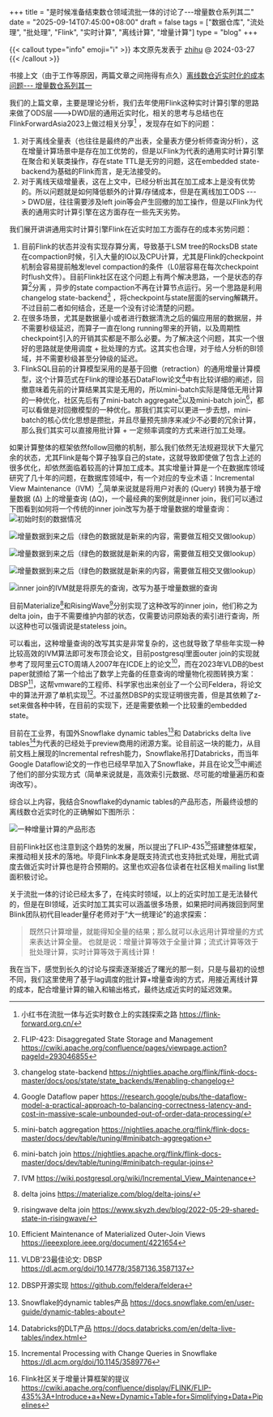 +++
title = "是时候准备结束数仓领域流批一体的讨论了---增量数仓系列其二"
date = "2025-09-14T07:45:00+08:00"
draft = false
tags = ["数据仓库", "流处理", "批处理", "Flink", "实时计算", "离线计算", "增量计算"]
type = "blog"
+++

{{< callout type="info" emoji="ℹ️" >}}
  本文原先发表于 [zhihu](https://zhuanlan.zhihu.com/p/688990525) @ 2024-03-27
{{< /callout >}}

书接上文（由于工作等原因，两篇文章之间拖得有点久）[离线数仓近实时化的成本问题--- 增量数仓系列其一](../incremental-computations-part-I)
<!--more-->

我们的上篇文章，主要是理论分析，我们去年使用Flink这种实时计算引擎的思路来做了ODS层--->DWD层的通用近实时化，相关的思考与总结也在FlinkForwardAsia2023上做过相关分享[^1] ，发现存在如下的问题：

1. 对于离线全量表（也往往是最终的产出表，全量表方便分析师查询分析），这在增量计算场景中是存在加工优势的，但是以Flink为代表的通用实时计算引擎在聚合和关联类操作，存在state TTL是无穷的问题，这在embedded state-backend为基础的Flink而言，是无法接受的。
2. 对于离线天级增量表，这在上文中，已经分析出其在加工成本上是没有优势的。所以问题就是如何降低额外的计算/存储成本，但是在离线加工ODS ---> DWD层，往往需要涉及left join等会产生回撤的加工操作，但是以Flink为代表的通用实时计算引擎在这方面存在一些先天劣势。

我们展开讲讲通用实时计算引擎Flink在近实时加工方面存在的成本劣势问题：

1. 目前Flink的状态并没有实现存算分离，导致基于LSM tree的RocksDB state在compaction时候，引入大量的IO以及CPU计算，尤其是Flink的checkpoint机制会容易提前触发level compaction的条件（L0层容易在每次checkpoint时flush文件）。目前Flink社区在这个问题上有两个解决思路，一个是状态的存算[^2]分离 ，异步的state compaction不再在计算节点运行。另一个思路是利用changelog state-backend[^3] ，将checkpoint与state层面的serving解耦开。不过目前二者如何结合，还是一个没有讨论清楚的问题。
2. 在很多场景，尤其是数据量小或者进行数据清洗之后的偏应用层的数据层，并不需要秒级延迟，而算子一直在long running带来的开销，以及周期性checkpoint引入的开销其实都是不那么必要。为了解决这个问题，其实一个很好的思路就是使用调度 + 批处理的方式。这其实也合理，对于给人分析的BI领域，并不需要秒级甚至分钟级的延迟。
3. FlinkSQL目前的计算模型采用的是基于回撤（retraction）的通用增量计算模型，这个计算范式在Flink的理论基石DataFlow论文[^4]中有比较详细的阐述，回撤意味着先前的计算结果其实是无用的，所以mini-batch实际是降低无用计算的一种优化，社区先后有了mini-batch aggregate[^5]以及mini-batch join[^6]，都可以看做是对回撤模型的一种优化。那我们其实可以更进一步去想，mini-batch的核心优化思想是攒批，并且尽量预先排序来减少不必要的冗余计算，那么我们其实可以直接用批计算 + 一定频率调度的方式来进行加工处理。

如果计算整体的框架依然follow回撤的机制，那么我们依然无法规避现状下大量冗余的状态，尤其Flink是每个算子独享自己的state，这就导致即使做了包含上述的很多优化，却依然面临着较高的计算加工成本。其实增量计算是一个在数据库领域研究了几十年的问题，在数据库领域中，有一个对应的专业术语：Incremental View Maintenance（IVM）[^7],简单来说就是将用户对表的 \(Query\) 转换为基于增量数据 \(Δ\) 上的增量查询 \(ΔQ\)，一个最经典的案例就是inner join，我们可以通过下图看到如何将一个传统的inner join改写为基于增量数据的增量查询：
![初始时刻的数据情况](images/2025-09-14-15-51-18.png)

![增量数据到来之后（绿色的数据就是新来的内容，需要做互相交叉做lookup）](images/2025-09-14-15-51-38.png)

![增量数据到来之后（绿色的数据就是新来的内容，需要做互相交叉做lookup）](images/2025-09-14-15-52-05.png)

![增量数据到来之后（绿色的数据就是新来的内容，需要做互相交叉做lookup）](images/2025-09-14-15-52-36.png)

![inner join的IVM就是将原先的查询，改写为基于增量数据的查询](images/2025-09-14-15-52-50.png)

目前Materialize[^8]和RisingWave[^9]分别实现了这种改写的inner join，他们称之为delta join，由于不需要维护内部的状态，仅需要访问原始表的索引进行查询，所以这种也可以强调说是stateless join。

可以看出，这种增量查询的改写其实是非常复杂的，这也就导致了早些年实现一种比较高效的IVM算法即可发布顶会论文，目前postgresql里面outer join的实现就参考了现阿里云CTO周靖人2007年在ICDE上的论文[^10]，而在2023年VLDB的best paper就颁给了第一个给出了数学上完备的任意查询的增量物化视图转换方案：DBSP[^11]，这帮vmware的工程师、科学家也出来创业了一个公司Feldera，将论文中的算法开源了单机实现[^12]。不过虽然DBSP的实现证明很完善，但是其依赖了z-set来做各种中转，在目前的实现下，还是需要依赖一个比较重的embedded state。

目前在工业界，有国外Snowflake dynamic tables[^13]和 Databricks delta live tables[^14]为代表的已经处于preview商用的闭源方案。论目前这一块的能力，从目前文档上展现的Incremental refresh能力，Snowflake吊打Databricks，而当年Google Dataflow论文的一作也已经早早加入了Snowflake，并且在论文[^15]中阐述了他们的部分实现方式（简单来说就是，高效索引元数据、尽可能的增量遍历和查询改写）。

综合以上内容，我结合Snowflake的dynamic tables的产品形态，所最终设想的离线数仓近实时化的正确解如下图所示：

![一种增量计算的产品形态](images/2025-09-14-15-55-07.png)

目前Flink社区也注意到这个趋势的发展，所以提出了FLIP-435[^16]搭建整体框架，来推动相关技术的落地。毕竟Flink本身是既支持流式也支持批式处理，用批式调度去做近实时计算也是符合预期的。这里也欢迎各位读者在社区相关mailing list里面积极讨论。

关于流批一体的讨论已经太多了，在纯实时领域，以上的近实时加工是无法替代的，但是在BI领域，近实时加工其实可以涵盖很多场景，如果把时间再拨回到阿里Blink团队初代目leader量仔老师对于“大一统理论”的追求探索：

> 既然只计算增量，就能得知全量的结果；那么就可以永远用计算增量的方式来表达计算全量。
> 也就是说：增量计算等效于全量计算；流式计算等效于批处理计算，实时计算等效于离线计算！

我在当下，感觉到长久的讨论与探索逐渐接近了曙光的那一刻，只是与最初的设想不同，我们这里使用了基于lag调度的批计算+增量查询的方式，用接近离线计算的成本，配合增量计算的输入和输出格式，最终达成近实时的延迟效果。


[^1]: 小红书在流批一体与近实时数仓上的实践探索之路 https://flink-forward.org.cn/
[^2]: FLIP-423: Disaggregated State Storage and Management https://cwiki.apache.org/confluence/pages/viewpage.action?pageId=293046855
[^3]: changelog state-backend https://nightlies.apache.org/flink/flink-docs-master/docs/ops/state/state_backends/#enabling-changelog
[^4]: Google Dataflow paper https://research.google/pubs/the-dataflow-model-a-practical-approach-to-balancing-correctness-latency-and-cost-in-massive-scale-unbounded-out-of-order-data-processing/
[^5]: mini-batch aggregation https://nightlies.apache.org/flink/flink-docs-master/docs/dev/table/tuning/#minibatch-aggregation
[^6]: mini-batch join https://nightlies.apache.org/flink/flink-docs-master/docs/dev/table/tuning/#minibatch-regular-joins
[^7]: IVM https://wiki.postgresql.org/wiki/Incremental_View_Maintenance
[^8]: delta joins https://materialize.com/blog/delta-joins/
[^9]: risingwave delta join https://www.skyzh.dev/blog/2022-05-29-shared-state-in-risingwave/
[^10]: Efficient Maintenance of Materialized Outer-Join Views https://ieeexplore.ieee.org/document/4221654
[^11]: VLDB'23最佳论文: DBSP https://dl.acm.org/doi/10.14778/3587136.3587137
[^12]: DBSP开源实现 https://github.com/feldera/feldera
[^13]: Snowflake的dynamic tables产品 https://docs.snowflake.com/en/user-guide/dynamic-tables-about
[^14]: Databricks的DLT产品 https://docs.databricks.com/en/delta-live-tables/index.html
[^15]: Incremental Processing with Change Queries in Snowflake https://dl.acm.org/doi/10.1145/3589776
[^16]: Flink社区关于增量计算框架的提议 https://cwiki.apache.org/confluence/display/FLINK/FLIP-435%3A+Introduce+a+New+Dynamic+Table+for+Simplifying+Data+Pipelines
